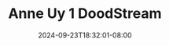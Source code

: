 --- 
title: "Anne Uy 1  DoodStream"
description: "video   Anne Uy 1  DoodStream terbaru durasi panjang new"
date: 2024-09-23T18:32:01-08:00
file_code: "1dcsyrrhc2mw"
draft: false
cover: "mmjrnw6ovwf0ej55.jpg"
tags: ["Anne", "DoodStream", "bokep-indo", "bokep-viral", "bokep-ig"]
length: 3
fld_id: "1483151"
foldername: "Anne uy"
categories: ["Anne uy"]
views: 0
---
